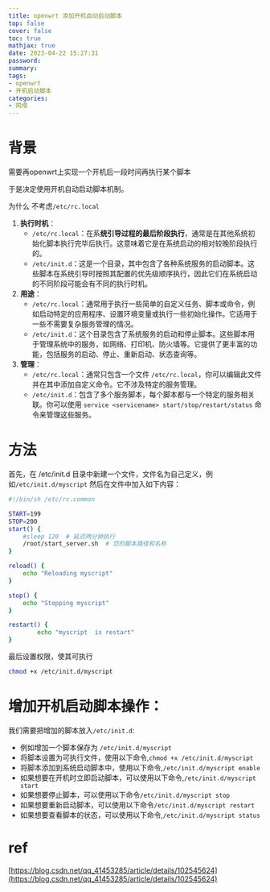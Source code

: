 ```yaml
---
title: openwrt 添加开机自动启动脚本
top: false
cover: false
toc: true
mathjax: true
date: 2023-04-22 15:27:31
password:
summary:
tags:
- openwrt
- 开机启动脚本
categories:
- 网络
---
```


# 背景

需要再openwrt上实现一个开机后一段时间再执行某个脚本

于是决定使用开机自动启动脚本机制。

为什么 不考虑`/etc/rc.local`

1. **执行时机**：
   - `/etc/rc.local`：在系**统引导过程的最后阶段执行**，通常是在其他系统初始化脚本执行完毕后执行。这意味着它是在系统启动的相对较晚阶段执行的。
   - `/etc/init.d`：这是一个目录，其中包含了各种系统服务的启动脚本。这些脚本在系统引导时按照其配置的优先级顺序执行，因此它们在系统启动的不同阶段可能会有不同的执行时机。
2. **用途**：
   - `/etc/rc.local`：通常用于执行一些简单的自定义任务、脚本或命令，例如启动特定的应用程序、设置环境变量或执行一些初始化操作。它适用于一些不需要复杂服务管理的情况。
   - `/etc/init.d`：这个目录包含了系统服务的启动和停止脚本。这些脚本用于管理系统中的服务，如网络、打印机、防火墙等。它提供了更丰富的功能，包括服务的启动、停止、重新启动、状态查询等。
3. **管理**：
   - `/etc/rc.local`：通常只包含一个文件 `/etc/rc.local`，你可以编辑此文件并在其中添加自定义命令。它不涉及特定的服务管理。
   - `/etc/init.d`：包含了多个服务脚本，每个脚本都与一个特定的服务相关联。你可以使用 `service <servicename> start/stop/restart/status` 命令来管理这些服务。



# 方法



首先，在 /etc/init.d 目录中新建一个文件，文件名为自己定义，例如`/etc/init.d/myscript` 然后在文件中加入如下内容：

```bash
#!/bin/sh /etc/rc.common

START=199
STOP=200
start() {
    #sleep 120  # 延迟两分钟执行
    /root/start_server.sh  # 您的脚本路径和名称
}

reload() {
    echo "Reloading myscript"
}

stop() {
    echo "Stopping myscript"
}

restart() {
        echo "myscript  is restart"
}

```

最后设置权限，使其可执行

```bash
chmod +x /etc/init.d/myscript
```

# 增加开机启动脚本操作：

我们需要把增加的脚本放入`/etc/init.d`:

- 例如增加一个脚本保存为 `/etc/init.d/myscript`
- 将脚本设置为可执行文件，使用以下命令,`chmod +x /etc/init.d/myscript`
- 将脚本添加到系统启动脚本中，使用以下命令,`/etc/init.d/myscript enable`
- 如果想要在开机时立即启动脚本，可以使用以下命令,`/etc/init.d/myscript start`
- 如果想要停止脚本，可以使用以下命令`/etc/init.d/myscript stop`
- 如果想要重新启动脚本，可以使用以下命令`/etc/init.d/myscript restart`
- 如果想要查看脚本的状态，可以使用以下命令,`/etc/init.d/myscript status`

# ref

[https://blog.csdn.net/qq_41453285/article/details/102545624](https://blog.csdn.net/qq_41453285/article/details/102545624)
